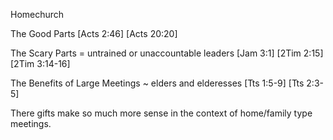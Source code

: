 Homechurch


The Good Parts
[Acts 2:46]
[Acts 20:20]

The Scary Parts
= untrained or unaccountable leaders
[Jam 3:1]
[2Tim 2:15]
[2Tim 3:14-16]

The Benefits of Large Meetings
~ elders and elderesses [Tts 1:5-9] [Tts 2:3-5]


There gifts make so much more sense in the context of home/family type meetings.
